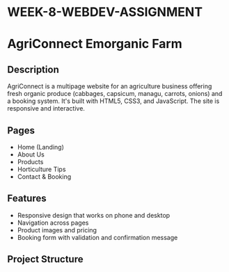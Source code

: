 # WEEK-8-WEBDEV-ASSIGNMENT
# AgriConnect Emorganic Farm

## Description
AgriConnect is a multipage website for an agriculture business offering fresh organic produce (cabbages, capsicum, managu, carrots, onions) and a booking system. It's built with HTML5, CSS3, and JavaScript. The site is responsive and interactive.

## Pages
- Home (Landing)  
- About Us  
- Products  
- Horticulture Tips  
- Contact & Booking

## Features
- Responsive design that works on phone and desktop  
- Navigation across pages  
- Product images and pricing  
- Booking form with validation and confirmation message  

## Project Structure

